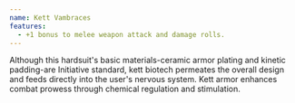 ```yaml
---
name: Kett Vambraces
features:
  - +1 bonus to melee weapon attack and damage rolls.
---
```

Although this hardsuit's basic materials-ceramic armor plating and kinetic padding-are Initiative standard, kett biotech permeates the overall design and feeds directly into the user's nervous system. Kett armor enhances combat prowess through chemical regulation and stimulation.